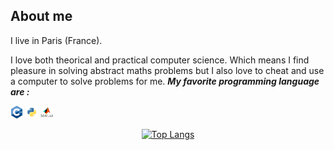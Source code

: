 ## About me

I live in Paris (France). 

I love both theorical and practical computer science. Which means I find pleasure in solving abstract maths
problems but I also love to cheat and use a computer to solve problems for me. 
***My favorite programming language are :***

<code><img height="20" src="https://raw.githubusercontent.com/github/explore/80688e429a7d4ef2fca1e82350fe8e3517d3494d/topics/cpp/cpp.png"></code>
<code><img height="20" src="https://raw.githubusercontent.com/github/explore/80688e429a7d4ef2fca1e82350fe8e3517d3494d/topics/python/python.png"></code>
<code><img height="20" src="https://raw.githubusercontent.com/github/explore/80688e429a7d4ef2fca1e82350fe8e3517d3494d/topics/matlab/matlab.png"></code>

<!--[![Anurag's github stats](https://github-readme-stats.vercel.app/api?username=hakimzenata)](https://github.com/anuraghazra/github-readme-stats) -->

<center>
  
[![Top Langs](https://github-readme-stats.vercel.app/api/top-langs/?username=hakimzenata&layout=compact)](https://github.com/anuraghazra/github-readme-stats#top-languages-card)

</center>



  [c++]: https://isocpp.org/
  [python]: https://www.python.org/
